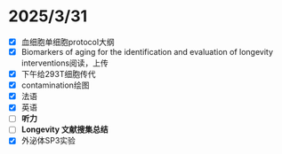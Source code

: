 # 2025/3/31

- [x] 血细胞单细胞protocol大纲
- [x] Biomarkers of aging for the identification and evaluation of longevity interventions阅读，上传
- [x] 下午给293T细胞传代
- [x] contamination绘图
- [x] 法语
- [x] 英语
- [ ] **听力**
- [ ] **Longevity 文献搜集总结**
- [x] 外泌体SP3实验